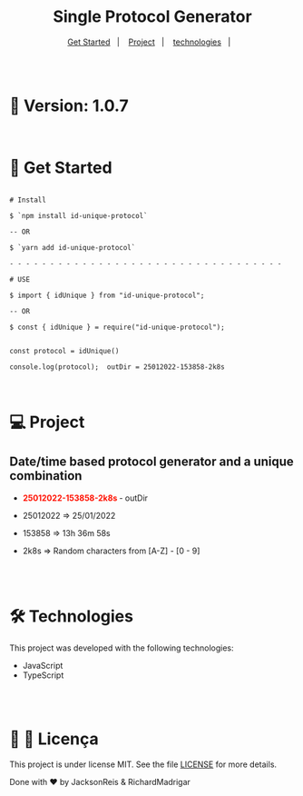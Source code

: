 <h1 align="center">
  Single Protocol Generator
</h1>

<p align="center">
  <a href="#-como-executar">Get Started</a>&nbsp;&nbsp;&nbsp;|&nbsp;&nbsp;&nbsp;
  <a href="#-projeto">Project</a>&nbsp;&nbsp;&nbsp;|&nbsp;&nbsp;&nbsp;
  <a href="#-tecnologias">technologies</a>&nbsp;&nbsp;&nbsp;|&nbsp;&nbsp;&nbsp;
</p>

<br><br>

<h1 > 🔢 Version:  1.0.7 </h1>
<br>



<h1 > 🚀 Get Started</h1>

```

# Install

$ `npm install id-unique-protocol`

-- OR

$ `yarn add id-unique-protocol`

- - - - - - - - - - - - - - - - - - - - - - - - - - - - - - - - - - 

# USE

$ import { idUnique } from "id-unique-protocol";

-- OR

$ const { idUnique } = require("id-unique-protocol");


const protocol = idUnique()

console.log(protocol);  outDir = 25012022-153858-2k8s 
```

<br>


<h1 > 💻 Project </h1>
<h2 > Date/time based protocol generator and a unique combination </h2 >  

- <strong  style="color: #f10"> 25012022-153858-2k8s </strong > - outDir

- 25012022 => 25/01/2022

* 153858 => 13h 36m 58s

* 2k8s => Random characters from [A-Z] - [0 - 9]

<br><br>

<h1 > 🛠️ Technologies </h1>

This project was developed with the following technologies:

- JavaScript
- TypeScript

<br><br>

<h1 > 🚀 📄 Licença</h1>

This project is under license MIT. See the file [LICENSE](LICENSE.md) for more details.

Done with ♥ by  JacksonReis & RichardMadrigar 
